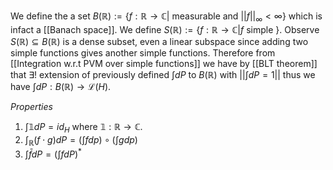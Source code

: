 We define the a set $B(\mathbb{R}):= \{f:\mathbb{R}\rightarrow\mathbb{C}|\text{ measurable and }||f||_\infty < \infty\}$ which is infact a [[Banach space]]. We define $S(\mathbb{R}):=\{f:\mathbb{R}\rightarrow\mathbb{C}|f\text{ simple }\}$. Observe $S(\mathbb{R})\subseteq B(\mathbb{R})$ is a dense subset, even a linear subspace since adding two simple functions gives another simple functions. Therefore from [[Integration w.r.t PVM over simple functions]] we have by [[BLT theorem]] that $\exists !$ extension of previously defined $\int dP$ to $B(\mathbb{R})$ with ||$\int dP = 1||$ thus we have $\int dP:B(\mathbb{R})\rightarrow\mathcal{L}(H)$.

*Properties*
1. $\int \mathbb{1} dP = id_H$ where $\mathbb{1}:\mathbb{R}\rightarrow\mathbb{C}$.
2. $\int_{\mathbb{R}}(f\cdot g)dP = (\int fdp)\circ(\int g dp)$
3. $\int \bar{f}dP = (\int f dP)^*$

